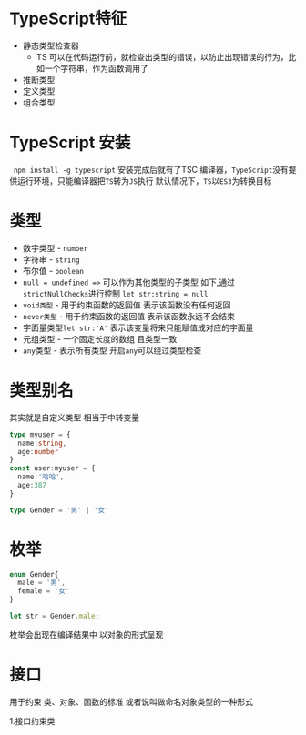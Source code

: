 <!--
 * @Author: yan_c 1905812142@qq.com
 * @Date: 2024-05-10 10:36:15
 * @LastEditors: yan_c 1905812142@qq.com
 * @LastEditTime: 2024-05-11 18:24:39
 * @FilePath: \ytg_admind:\PersonalProject\TypeScript\ts-test\README.md
 * @Description: 这是默认设置,请设置`customMade`, 打开koroFileHeader查看配置 进行设置: https://github.com/OBKoro1/koro1FileHeader/wiki/%E9%85%8D%E7%BD%AE
-->
# TypeScript特征
* 静态类型检查器
  * TS 可以在代码运行前，就检查出类型的错误，以防止出现错误的行为，比如一个字符串，作为函数调用了
* 推断类型
* 定义类型
* 组合类型
# TypeScript 安装
` npm install -g typescript`
安装完成后就有了TSC 编译器，`TypeScript`没有提供运行环境，只能编译器把`TS`转为`JS`执行
默认情况下，`TS`以`ES3`为转换目标

# 类型
* 数字类型 - `number`
* 字符串 - `string`
* 布尔值 - `boolean`
* `null = undefined =>` 可以作为其他类型的子类型 如下,通过 `strictNullChecks`进行控制
`let str:string = null`
* `void类型` - 用于约束函数的返回值 表示该函数没有任何返回
* `never类型` - 用于约束函数的返回值 表示该函数永远不会结束
* 字面量类型`let str:'A'` 表示该变量将来只能赋值成对应的字面量
* 元组类型 - 一个固定长度的数组 且类型一致
* `any`类型 - 表示所有类型 开启`any`可以绕过类型检查

# 类型别名
其实就是自定义类型  相当于中转变量
```typescript
type myuser = {
  name:string,
  age:number
}
const user:myuser = {
  name:'哈哈',
  age:387
}

type Gender = '男' | '女'
```

# 枚举
```typescript
enum Gender{
  male = '男',
  female = '女'
}

let str = Gender.male;
```
枚举会出现在编译结果中  以对象的形式呈现
# 接口
用于约束 类、对象、函数的标准 或者说叫做命名对象类型的一种形式


1.接口约束类
